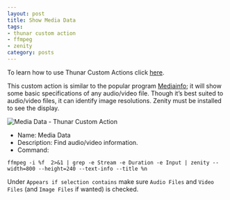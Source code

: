 ```yaml
---
layout: post
title: Show Media Data
tags:
- thunar custom action
- ffmpeg
- zenity
category: posts
---
```

To learn how to use Thunar Custom Actions click [here](http://birchwell.github.io/posts/tutorial-convert-video-to-avi/).

This custom action is similar to the popular program [Mediainfo](http://mediaarea.net/en/MediaInfo); it will show some basic specifications of any audio/video file. Though it’s best suited to audio/video files, it can identify image resolutions. Zenity must be installed to see the display.

![Media Data - Thunar Custom Action](http://i.imgur.com/hesELv5l.jpg)

* Name: Media Data
* Description: Find audio/video information.
* Command: 

`ffmpeg -i %f  2>&1 | grep -e Stream -e Duration -e Input | zenity --width=800 --height=240 --text-info --title %n`

Under `Appears if selection contains` make sure `Audio Files` and `Video Files` (and `Image Files` if wanted) is checked.
